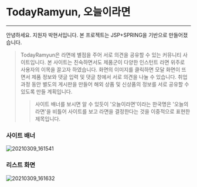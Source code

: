 # TodayRamyun, 오늘이라면
------------
안녕하세요. 지원자 박현서입니다. 본 프로젝트는 JSP+SPRING을 기반으로 만들어졌습니다.

>TodayRamyun은 라면에 별점을 주어 서로 의견을 공유할 수 있는 커뮤니티 사이트입니다. 본 사이트는 친숙하면서도 제품군이 다양한 인스턴트 라면 위주로 사용자의 이목을 끌고자 하였습니다.
>화면의 이미지를 클릭하면 모달 화면이 뜨면서 제품 정보와 댓글 입력 및 댓글 창에서 서로 의견을 나눌 수 있습니다. 취업 과정 동안 별도의 게시판을 만들어 해외 상품 및 신상품의 정보를 서로 공유할 수 있도록 만들 계획입니다.
>>사이트 배너를 보시면 알 수 있듯이 '오늘이라면'이라는 한국명은 '오늘의 라면'을 비틀어 사이트를 보고 라면을 결정한다는 것을 이중적으로 표현한 제목입니다. 

### 사이트 배너
![20210309_161541](https://user-images.githubusercontent.com/80211869/110432809-f96c5700-80f2-11eb-8fe4-11e33070e6c9.png)

### 리스트 화면
![20210309_161632](https://user-images.githubusercontent.com/80211869/110432902-1f91f700-80f3-11eb-8c14-c5c1ce3e42eb.png)

### 
